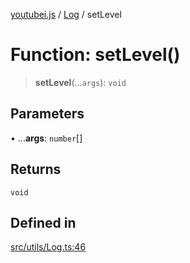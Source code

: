[youtubei.js](../../../README.md) / [Log](../README.md) / setLevel

# Function: setLevel()

> **setLevel**(...`args`): `void`

## Parameters

• ...**args**: `number`[]

## Returns

`void`

## Defined in

[src/utils/Log.ts:46](https://github.com/LuanRT/YouTube.js/blob/4ae0cc5c523a2080e68d6c0c1437c78fe318ea30/src/utils/Log.ts#L46)

